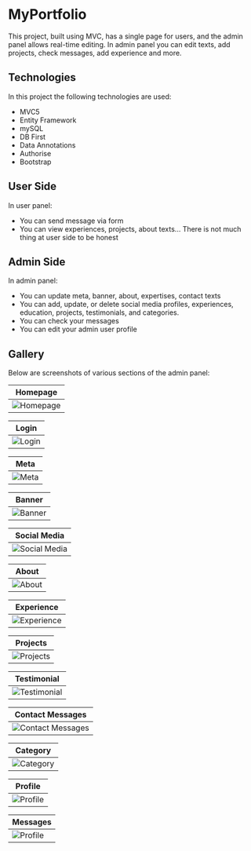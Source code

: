 
# MyPortfolio

This project, built using MVC, has a single page for users, and the admin panel allows real-time editing. In admin panel you can edit texts, add projects, check messages, add experience and more.


## Technologies

In this project the following technologies are used:

- MVC5
- Entity Framework
- mySQL
- DB First
- Data Annotations
- Authorise
- Bootstrap
## User Side

In user panel:
- You can send message via form
- You can view experiences, projects, about texts...
There is not much thing at user side to be honest

## Admin Side

In admin panel:
- You can update meta, banner, about, expertises, contact texts
- You can add, update, or delete social media profiles, experiences, education, projects, testimonials, and categories.
- You can check your messages
- You can edit your admin user profile

## Gallery

Below are screenshots of various sections of the admin panel:

| Homepage |
|----------|
| ![Homepage](https://raw.githubusercontent.com/yavuzyazici/MyLearningJourney/refs/heads/main/02-MyPortfolio/MyPortfolio/wwwroot/assets/img/project/homepage.png) |

| Login |
|-------|
| ![Login](https://raw.githubusercontent.com/yavuzyazici/MyLearningJourney/refs/heads/main/02-MyPortfolio/MyPortfolio/wwwroot/assets/img/project/login.png) |

| Meta |
|------|
| ![Meta](https://raw.githubusercontent.com/yavuzyazici/MyLearningJourney/refs/heads/main/02-MyPortfolio/MyPortfolio/wwwroot/assets/img/project/meta.png) |

| Banner |
|--------|
| ![Banner](https://raw.githubusercontent.com/yavuzyazici/MyLearningJourney/refs/heads/main/02-MyPortfolio/MyPortfolio/wwwroot/assets/img/project/banner.png) |

| Social Media |
|--------------|
| ![Social Media](https://raw.githubusercontent.com/yavuzyazici/MyLearningJourney/refs/heads/main/02-MyPortfolio/MyPortfolio/wwwroot/assets/img/project/socialmedia.png) |

| About |
|-------|
| ![About](https://raw.githubusercontent.com/yavuzyazici/MyLearningJourney/refs/heads/main/02-MyPortfolio/MyPortfolio/wwwroot/assets/img/project/about.png) |

| Experience |
|------------|
| ![Experience](https://raw.githubusercontent.com/yavuzyazici/MyLearningJourney/refs/heads/main/02-MyPortfolio/MyPortfolio/wwwroot/assets/img/project/experience.png) |

| Projects |
|----------|
| ![Projects](https://raw.githubusercontent.com/yavuzyazici/MyLearningJourney/refs/heads/main/02-MyPortfolio/MyPortfolio/wwwroot/assets/img/project/projects.png) |

| Testimonial |
|-------------|
| ![Testimonial](https://raw.githubusercontent.com/yavuzyazici/MyLearningJourney/refs/heads/main/02-MyPortfolio/MyPortfolio/wwwroot/assets/img/project/testimonial.png) |

| Contact Messages |
|------------------|
| ![Contact Messages](https://raw.githubusercontent.com/yavuzyazici/MyLearningJourney/refs/heads/main/02-MyPortfolio/MyPortfolio/wwwroot/assets/img/project/contact-messages.png) |

| Category |
|----------|
| ![Category](https://raw.githubusercontent.com/yavuzyazici/MyLearningJourney/refs/heads/main/02-MyPortfolio/MyPortfolio/wwwroot/assets/img/project/category.png) |

| Profile |
|---------|
| ![Profile](https://raw.githubusercontent.com/yavuzyazici/MyLearningJourney/refs/heads/main/02-MyPortfolio/MyPortfolio/wwwroot/assets/img/project/profile.png) |

| Messages |
|---------|
| ![Profile](https://raw.githubusercontent.com/yavuzyazici/MyLearningJourney/refs/heads/main/02-MyPortfolio/MyPortfolio/wwwroot/assets/img/project/messages.png) |
